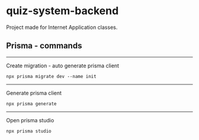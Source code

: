 # quiz-system-backend

Project made for Internet Application classes.

## Prisma - commands

---

Create migration - auto generate prisma client

    npx prisma migrate dev --name init

---

Generate prisma client

    npx prisma generate

---

Open prisma studio

    npx prisma studio
